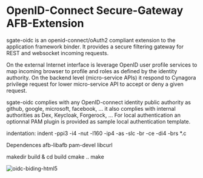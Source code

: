 # OpenID-Connect Secure-Gateway AFB-Extension

sgate-oidc is an openid-connect/oAuth2 compliant extension to the application framework binder. It provides a secure filtering gateway for REST and websocket incoming requests.

On the external Internet interface is leverage OpenID user profile services to map incoming browser to profile and roles as defined by the identity authority. On the backend level (micro-service APIs) it respond to Cynagora privilege request for lower micro-service API to accept or deny a given request.

sgate-oidc complies with any OpenID-connect identity public authority as github, google, microsoft, facebook, ... it also complies with internal authorities as Dex, Keycloak, Forgerock, ... For local authentication an optionnal PAM plugin is provided as sample local authentication template.

indentation: indent -ppi3 -i4 -nut -l160 -ip4 -as -slc -br -ce -di4 -brs *.c

Dependences
	afb-libafb
	pam-devel
	libcurl

makedir build & cd build
cmake ..
make

![oidc-biding-html5](docs/assets/afb-sgate-oidc-archi.jpg)
